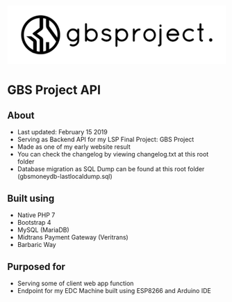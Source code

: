 ![GBS Project Logo](./gbsproject-logo.png)
# GBS Project API

## About
- Last updated: February 15 2019
- Serving as Backend API for my LSP Final Project: GBS Project
- Made as one of my early website result
- You can check the changelog by viewing changelog.txt at this root folder
- Database migration as SQL Dump can be found at this root folder (gbsmoneydb-lastlocaldump.sql)

## Built using
- Native PHP 7
- Bootstrap 4
- MySQL (MariaDB)
- Midtrans Payment Gateway (Veritrans)
- Barbaric Way

## Purposed for
- Serving some of client web app function
- Endpoint for my EDC Machine built using ESP8266 and Arduino IDE